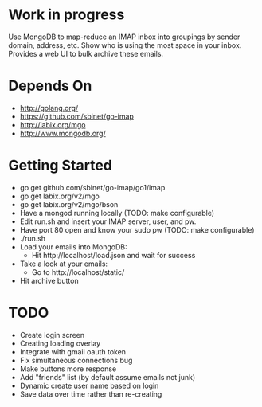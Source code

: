 Work in progress
================
Use MongoDB to map-reduce an IMAP inbox into groupings by sender domain, 
address, etc. Show who is using the most space in your inbox. Provides a 
web UI to bulk archive these emails.


Depends On
==========
- http://golang.org/
- https://github.com/sbinet/go-imap
- http://labix.org/mgo
- http://www.mongodb.org/

Getting Started
==============
- go get github.com/sbinet/go-imap/go1/imap
- go get labix.org/v2/mgo
- go get labix.org/v2/mgo/bson
- Have a mongod running locally (TODO: make configurable)
- Edit run.sh and insert your IMAP server, user, and pw.
- Have port 80 open and know your sudo pw (TODO: make configurable)
- ./run.sh
- Load your emails into MongoDB: 
    - Hit http://localhost/load.json and wait for success 
- Take a look at your emails:
    - Go to http://localhost/static/
- Hit archive button

TODO
====
- Create login screen
- Creating loading overlay
- Integrate with gmail oauth token
- Fix simultaneous connections bug
- Make buttons more response
- Add "friends" list (by default assume emails not junk)
- Dynamic create user name based on login
- Save data over time rather than re-creating
